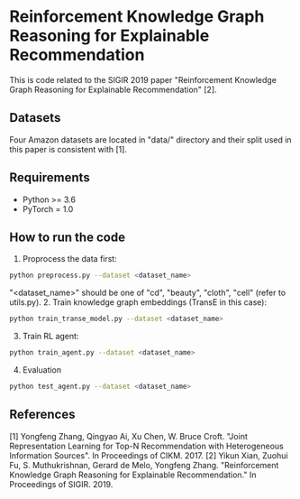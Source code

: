 # Reinforcement Knowledge Graph Reasoning for Explainable Recommendation
This is code related to the SIGIR 2019 paper "Reinforcement Knowledge Graph Reasoning for Explainable Recommendation" [2].


## Datasets
Four Amazon datasets are located in "data/" directory and their split used in this paper is consistent with [1].

## Requirements
- Python >= 3.6
- PyTorch = 1.0


## How to run the code
1. Proprocess the data first:
```bash
python preprocess.py --dataset <dataset_name>
```
"<dataset_name>" should be one of "cd", "beauty", "cloth", "cell" (refer to utils.py).
2. Train knowledge graph embeddings (TransE in this case):
```bash
python train_transe_model.py --dataset <dataset_name>
```
3. Train RL agent:
```bash
python train_agent.py --dataset <dataset_name>
```
4. Evaluation
```bash
python test_agent.py --dataset <dataset_name>
```


## References
[1] Yongfeng Zhang, Qingyao Ai, Xu Chen, W. Bruce Croft. "Joint Representation Learning for Top-N Recommendation with Heterogeneous Information Sources". In Proceedings of CIKM. 2017.
[2] Yikun Xian, Zuohui Fu, S. Muthukrishnan, Gerard de Melo, Yongfeng Zhang. "Reinforcement Knowledge Graph Reasoning for Explainable Recommendation." In Proceedings of SIGIR. 2019.
